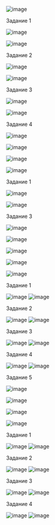 
![image](https://user-images.githubusercontent.com/112850035/195137843-eb54cb58-bd37-4e9e-9d36-eef72a8f2d96.png)

Задание 1

![image](https://user-images.githubusercontent.com/112850035/195138142-6a32e700-0eca-4680-ad5e-fcde5c440728.png)

![image](https://user-images.githubusercontent.com/112850035/195138232-5065a7a9-17c6-407a-91eb-994c55f41ab0.png)

Задание 2

![image](https://user-images.githubusercontent.com/112850035/195138414-fe412309-e037-4a1b-a5dd-e953a4e75fff.png)

![image](https://user-images.githubusercontent.com/112850035/195138627-4d0f58e3-cebb-42f7-ac3c-e7ea0e4e3bd9.png)

Задание 3 

![image](https://user-images.githubusercontent.com/112850035/195138778-054cfb28-eab0-4f6e-87f4-383824277dee.png)

![image](https://user-images.githubusercontent.com/112850035/195139414-989a093c-6636-4d4b-9697-2ab1c8258975.png)

Задание 4

![image](https://user-images.githubusercontent.com/112850035/195139816-27958c06-3d2e-43d5-8001-ca53c7d96eb8.png)

![image](https://user-images.githubusercontent.com/112850035/195139994-49000d42-d0b2-4da5-a36e-7a866bdea9ce.png)


![image](https://user-images.githubusercontent.com/112850035/195140123-e69c8c59-1019-41ab-814e-f9968e92e619.png)

![image](https://user-images.githubusercontent.com/112850035/195140172-89febb3b-dbf6-42f5-b74f-9ad1bba05cc6.png)


Задание 1 

![image](https://user-images.githubusercontent.com/112850035/195140388-5a2c8c0c-22a0-4a71-bea7-68c4ecf937cb.png)

![image](https://user-images.githubusercontent.com/112850035/195141412-536bb19b-a4e2-4bc7-9989-5be9fcc237e1.png)

Задание 3

![image](https://user-images.githubusercontent.com/112850035/195141506-d2316eb8-680b-4bac-b7cf-ee67047141ed.png)

![image](https://user-images.githubusercontent.com/112850035/195141585-7b81b646-5a2c-4caf-ae8d-6f7cbcc6ab56.png)


![image](https://user-images.githubusercontent.com/112850035/196047468-d85f36e8-15e8-4ff1-886b-471f7a022f4a.png)

![image](https://user-images.githubusercontent.com/112850035/196047514-93d554f7-67aa-4b95-8c53-a0104d5063f3.png)

![image](https://user-images.githubusercontent.com/112850035/196047522-7a3bbae5-68e7-43f0-b7e9-6d05d576051e.png)

Задание 1

![image](https://user-images.githubusercontent.com/112850035/196047567-72728c32-6936-47b9-abcf-386d727563f4.png)
![image](https://user-images.githubusercontent.com/112850035/196047688-15e3eacb-e80c-49b7-ac7c-28c5c8ef9f40.png)

Задание 2 

![image](https://user-images.githubusercontent.com/112850035/196047764-211f91ad-1749-40bb-ad22-09dc3a7c3c08.png)
![image](https://user-images.githubusercontent.com/112850035/196047778-9ca7fce8-b3be-4607-a0aa-c9a631d01f4d.png)

Задание 3

![image](https://user-images.githubusercontent.com/112850035/196047863-895e8ecc-fdac-43e8-9a10-3923a8350ea5.png)
![image](https://user-images.githubusercontent.com/112850035/196047880-0f39ce61-6d29-4a53-a4cb-96e7ce4df609.png)

Задание 4

![image](https://user-images.githubusercontent.com/112850035/196047984-f2bbb302-07cc-413d-8555-38d2628369fb.png)
![image](https://user-images.githubusercontent.com/112850035/196048002-4785008b-2635-4194-a618-bc3e398e9ec7.png)

Задание 5

![image](https://user-images.githubusercontent.com/112850035/196048046-42d88a7b-e7c3-403f-8765-02b41c14ff44.png)

![image](https://user-images.githubusercontent.com/112850035/196048079-f011b167-7484-41ac-afb6-a8a0ee0dced5.png)


![image](https://user-images.githubusercontent.com/112850035/196048165-83fb844e-e61b-40be-a37d-45918678bf2f.png)

![image](https://user-images.githubusercontent.com/112850035/196048182-56511e65-ce6f-4530-b6ac-d8f2d8b4f947.png)

Задание 1

![image](https://user-images.githubusercontent.com/112850035/196048192-e4fae77d-a78d-4645-8012-39f4290c7229.png)
![image](https://user-images.githubusercontent.com/112850035/196048204-cefdd5b8-f2e5-49ca-af79-21bc713b652d.png)

Задание 2

![image](https://user-images.githubusercontent.com/112850035/196048244-602892c5-cab2-4169-9787-3b4283ffd16a.png)
![image](https://user-images.githubusercontent.com/112850035/196048252-7aa76a4f-b196-4020-8084-073d31012626.png)

Задание 3

![image](https://user-images.githubusercontent.com/112850035/196048287-73e28394-df3d-4007-bd93-e32d8a7a5762.png)
![image](https://user-images.githubusercontent.com/112850035/196048310-0d09a523-fdc7-480b-9d47-bad98b88c782.png)

Задание 4

![image](https://user-images.githubusercontent.com/112850035/196048355-a2aec748-e6ca-4543-a4bf-37de1e3c39ec.png)
![image](https://user-images.githubusercontent.com/112850035/196048364-3a25fed0-83eb-4cb6-9b76-143a41e24b0e.png)








